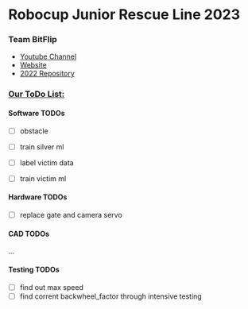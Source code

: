 # Robocup Junior Rescue Line 2023
### Team BitFlip


* [Youtube Channel](https://www.youtube.com/channel/UCC9BH-tkFcYVH9Up8JBV4LQ)
* [Website](http://kraemer123.de/)
* [2022 Repository](https://github.com/saegersven/robocup)

### <u>Our ToDo List:</u>

#### Software TODOs

- [ ] obstacle
- [ ] train silver ml
- [ ] label victim data
- [ ] train victim ml


#### Hardware TODOs

- [ ] replace gate and camera servo

#### CAD TODOs
...

#### Testing TODOs
- [ ] find out max speed
- [ ] find corrent backwheel_factor through intensive testing
